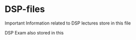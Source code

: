 # DSP-files

Important Information related to DSP lectures store in this file


DSP Exam also stored in this
